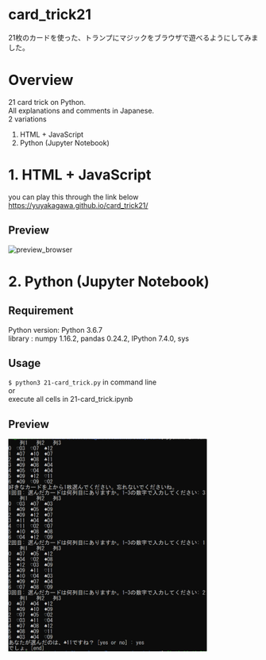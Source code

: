 # card_trick21
21枚のカードを使った、トランプにマジックをブラウザで遊べるようにしてみました。

# Overview
21 card trick on Python.  
All explanations and comments in Japanese.  
2 variations  
1. HTML + JavaScript  
2. Python (Jupyter Notebook)  

# 1. HTML + JavaScript 
you can play this through the link below  
https://yuyakagawa.github.io/card_trick21/  

## Preview
![preview_browser](https://user-images.githubusercontent.com/44108072/111900064-b0fa5500-8a73-11eb-95d2-4d519902653f.gif)

# 2. Python (Jupyter Notebook)
## Requirement
Python version: Python 3.6.7  
library : numpy 1.16.2, pandas 0.24.2, IPython 7.4.0, sys 

## Usage
`$ python3 21-card_trick.py`
in command line  
or  
execute all cells in 21-card_trick.ipynb

## Preview
<img src=img_rep/results.png width=400>
